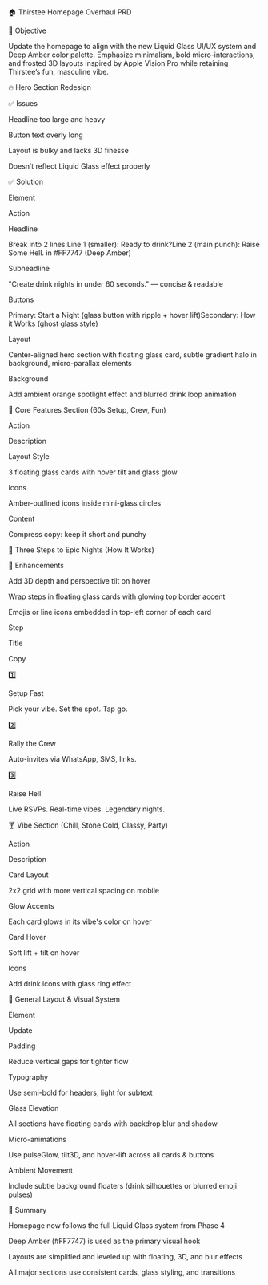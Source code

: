 🏠 Thirstee Homepage Overhaul PRD

🎯 Objective

Update the homepage to align with the new Liquid Glass UI/UX system and Deep Amber color palette. Emphasize minimalism, bold micro-interactions, and frosted 3D layouts inspired by Apple Vision Pro while retaining Thirstee’s fun, masculine vibe.

🔥 Hero Section Redesign

✅ Issues

Headline too large and heavy

Button text overly long

Layout is bulky and lacks 3D finesse

Doesn’t reflect Liquid Glass effect properly

✅ Solution

Element

Action

Headline

Break into 2 lines:Line 1 (smaller): Ready to drink?Line 2 (main punch): Raise Some Hell. in #FF7747 (Deep Amber)

Subheadline

"Create drink nights in under 60 seconds." — concise & readable

Buttons

Primary: Start a Night (glass button with ripple + hover lift)Secondary: How it Works (ghost glass style)

Layout

Center-aligned hero section with floating glass card, subtle gradient halo in background, micro-parallax elements

Background

Add ambient orange spotlight effect and blurred drink loop animation

🧱 Core Features Section (60s Setup, Crew, Fun)

Action

Description

Layout Style

3 floating glass cards with hover tilt and glass glow

Icons

Amber-outlined icons inside mini-glass circles

Content

Compress copy: keep it short and punchy

🚀 Three Steps to Epic Nights (How It Works)

📐 Enhancements

Add 3D depth and perspective tilt on hover

Wrap steps in floating glass cards with glowing top border accent

Emojis or line icons embedded in top-left corner of each card

Step

Title

Copy

1️⃣

Setup Fast

Pick your vibe. Set the spot. Tap go.

2️⃣

Rally the Crew

Auto-invites via WhatsApp, SMS, links.

3️⃣

Raise Hell

Live RSVPs. Real-time vibes. Legendary nights.

🍸 Vibe Section (Chill, Stone Cold, Classy, Party)

Action

Description

Card Layout

2x2 grid with more vertical spacing on mobile

Glow Accents

Each card glows in its vibe's color on hover

Card Hover

Soft lift + tilt on hover

Icons

Add drink icons with glass ring effect

🧼 General Layout & Visual System

Element

Update

Padding

Reduce vertical gaps for tighter flow

Typography

Use semi-bold for headers, light for subtext

Glass Elevation

All sections have floating cards with backdrop blur and shadow

Micro-animations

Use pulseGlow, tilt3D, and hover-lift across all cards & buttons

Ambient Movement

Include subtle background floaters (drink silhouettes or blurred emoji pulses)

🎯 Summary

Homepage now follows the full Liquid Glass system from Phase 4

Deep Amber (#FF7747) is used as the primary visual hook

Layouts are simplified and leveled up with floating, 3D, and blur effects

All major sections use consistent cards, glass styling, and transitions
